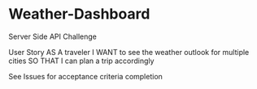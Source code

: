 # Weather-Dashboard
Server Side API Challenge

User Story
AS A traveler I WANT to see the weather outlook for multiple cities SO THAT I can plan a trip accordingly

See Issues for acceptance criteria completion

